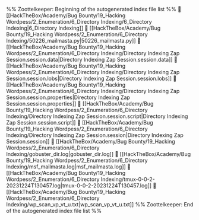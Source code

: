 %% Zoottelkeeper: Beginning of the autogenerated index file list  %%
📄 [[HackTheBox/Academy/Bug Bounty/19_Hacking Wordpess/2_Enumeration/6_Directory Indexing/6_Directory Indexing|6_Directory Indexing]]
📄 [[HackTheBox/Academy/Bug Bounty/19_Hacking Wordpess/2_Enumeration/6_Directory Indexing/50226_mailmasta.py|50226_mailmasta.py]]
📄 [[HackTheBox/Academy/Bug Bounty/19_Hacking Wordpess/2_Enumeration/6_Directory Indexing/Directory Indexing Zap Session.session.data|Directory Indexing Zap Session.session.data]]
📄 [[HackTheBox/Academy/Bug Bounty/19_Hacking Wordpess/2_Enumeration/6_Directory Indexing/Directory Indexing Zap Session.session.lobs|Directory Indexing Zap Session.session.lobs]]
📄 [[HackTheBox/Academy/Bug Bounty/19_Hacking Wordpess/2_Enumeration/6_Directory Indexing/Directory Indexing Zap Session.session.properties|Directory Indexing Zap Session.session.properties]]
📄 [[HackTheBox/Academy/Bug Bounty/19_Hacking Wordpess/2_Enumeration/6_Directory Indexing/Directory Indexing Zap Session.session.script|Directory Indexing Zap Session.session.script]]
📄 [[HackTheBox/Academy/Bug Bounty/19_Hacking Wordpess/2_Enumeration/6_Directory Indexing/Directory Indexing Zap Session.session|Directory Indexing Zap Session.session]]
📄 [[HackTheBox/Academy/Bug Bounty/19_Hacking Wordpess/2_Enumeration/6_Directory Indexing/gobuster_dir.log|gobuster_dir.log]]
📄 [[HackTheBox/Academy/Bug Bounty/19_Hacking Wordpess/2_Enumeration/6_Directory Indexing/msf_mailmasta.log|msf_mailmasta.log]]
📄 [[HackTheBox/Academy/Bug Bounty/19_Hacking Wordpess/2_Enumeration/6_Directory Indexing/tmux-0-0-2-20231224T130457.log|tmux-0-0-2-20231224T130457.log]]
📄 [[HackTheBox/Academy/Bug Bounty/19_Hacking Wordpess/2_Enumeration/6_Directory Indexing/wp_scan_vp_vt_u.txt|wp_scan_vp_vt_u.txt]]
%% Zoottelkeeper: End of the autogenerated index file list  %%
